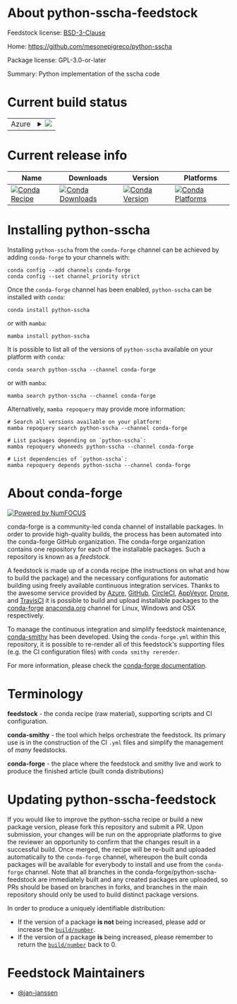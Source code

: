 About python-sscha-feedstock
============================

Feedstock license: [BSD-3-Clause](https://github.com/conda-forge/python-sscha-feedstock/blob/main/LICENSE.txt)

Home: https://github.com/mesonepigreco/python-sscha

Package license: GPL-3.0-or-later

Summary: Python implementation of the sscha code

Current build status
====================


<table>
    
  <tr>
    <td>Azure</td>
    <td>
      <details>
        <summary>
          <a href="https://dev.azure.com/conda-forge/feedstock-builds/_build/latest?definitionId=21865&branchName=main">
            <img src="https://dev.azure.com/conda-forge/feedstock-builds/_apis/build/status/python-sscha-feedstock?branchName=main">
          </a>
        </summary>
        <table>
          <thead><tr><th>Variant</th><th>Status</th></tr></thead>
          <tbody><tr>
              <td>linux_64_python3.10.____cpython</td>
              <td>
                <a href="https://dev.azure.com/conda-forge/feedstock-builds/_build/latest?definitionId=21865&branchName=main">
                  <img src="https://dev.azure.com/conda-forge/feedstock-builds/_apis/build/status/python-sscha-feedstock?branchName=main&jobName=linux&configuration=linux%20linux_64_python3.10.____cpython" alt="variant">
                </a>
              </td>
            </tr><tr>
              <td>linux_64_python3.11.____cpython</td>
              <td>
                <a href="https://dev.azure.com/conda-forge/feedstock-builds/_build/latest?definitionId=21865&branchName=main">
                  <img src="https://dev.azure.com/conda-forge/feedstock-builds/_apis/build/status/python-sscha-feedstock?branchName=main&jobName=linux&configuration=linux%20linux_64_python3.11.____cpython" alt="variant">
                </a>
              </td>
            </tr><tr>
              <td>linux_64_python3.12.____cpython</td>
              <td>
                <a href="https://dev.azure.com/conda-forge/feedstock-builds/_build/latest?definitionId=21865&branchName=main">
                  <img src="https://dev.azure.com/conda-forge/feedstock-builds/_apis/build/status/python-sscha-feedstock?branchName=main&jobName=linux&configuration=linux%20linux_64_python3.12.____cpython" alt="variant">
                </a>
              </td>
            </tr><tr>
              <td>linux_64_python3.13.____cp313</td>
              <td>
                <a href="https://dev.azure.com/conda-forge/feedstock-builds/_build/latest?definitionId=21865&branchName=main">
                  <img src="https://dev.azure.com/conda-forge/feedstock-builds/_apis/build/status/python-sscha-feedstock?branchName=main&jobName=linux&configuration=linux%20linux_64_python3.13.____cp313" alt="variant">
                </a>
              </td>
            </tr><tr>
              <td>linux_64_python3.14.____cp314</td>
              <td>
                <a href="https://dev.azure.com/conda-forge/feedstock-builds/_build/latest?definitionId=21865&branchName=main">
                  <img src="https://dev.azure.com/conda-forge/feedstock-builds/_apis/build/status/python-sscha-feedstock?branchName=main&jobName=linux&configuration=linux%20linux_64_python3.14.____cp314" alt="variant">
                </a>
              </td>
            </tr>
          </tbody>
        </table>
      </details>
    </td>
  </tr>
</table>

Current release info
====================

| Name | Downloads | Version | Platforms |
| --- | --- | --- | --- |
| [![Conda Recipe](https://img.shields.io/badge/recipe-python--sscha-green.svg)](https://anaconda.org/conda-forge/python-sscha) | [![Conda Downloads](https://img.shields.io/conda/dn/conda-forge/python-sscha.svg)](https://anaconda.org/conda-forge/python-sscha) | [![Conda Version](https://img.shields.io/conda/vn/conda-forge/python-sscha.svg)](https://anaconda.org/conda-forge/python-sscha) | [![Conda Platforms](https://img.shields.io/conda/pn/conda-forge/python-sscha.svg)](https://anaconda.org/conda-forge/python-sscha) |

Installing python-sscha
=======================

Installing `python-sscha` from the `conda-forge` channel can be achieved by adding `conda-forge` to your channels with:

```
conda config --add channels conda-forge
conda config --set channel_priority strict
```

Once the `conda-forge` channel has been enabled, `python-sscha` can be installed with `conda`:

```
conda install python-sscha
```

or with `mamba`:

```
mamba install python-sscha
```

It is possible to list all of the versions of `python-sscha` available on your platform with `conda`:

```
conda search python-sscha --channel conda-forge
```

or with `mamba`:

```
mamba search python-sscha --channel conda-forge
```

Alternatively, `mamba repoquery` may provide more information:

```
# Search all versions available on your platform:
mamba repoquery search python-sscha --channel conda-forge

# List packages depending on `python-sscha`:
mamba repoquery whoneeds python-sscha --channel conda-forge

# List dependencies of `python-sscha`:
mamba repoquery depends python-sscha --channel conda-forge
```


About conda-forge
=================

[![Powered by
NumFOCUS](https://img.shields.io/badge/powered%20by-NumFOCUS-orange.svg?style=flat&colorA=E1523D&colorB=007D8A)](https://numfocus.org)

conda-forge is a community-led conda channel of installable packages.
In order to provide high-quality builds, the process has been automated into the
conda-forge GitHub organization. The conda-forge organization contains one repository
for each of the installable packages. Such a repository is known as a *feedstock*.

A feedstock is made up of a conda recipe (the instructions on what and how to build
the package) and the necessary configurations for automatic building using freely
available continuous integration services. Thanks to the awesome service provided by
[Azure](https://azure.microsoft.com/en-us/services/devops/), [GitHub](https://github.com/),
[CircleCI](https://circleci.com/), [AppVeyor](https://www.appveyor.com/),
[Drone](https://cloud.drone.io/welcome), and [TravisCI](https://travis-ci.com/)
it is possible to build and upload installable packages to the
[conda-forge](https://anaconda.org/conda-forge) [anaconda.org](https://anaconda.org/)
channel for Linux, Windows and OSX respectively.

To manage the continuous integration and simplify feedstock maintenance,
[conda-smithy](https://github.com/conda-forge/conda-smithy) has been developed.
Using the ``conda-forge.yml`` within this repository, it is possible to re-render all of
this feedstock's supporting files (e.g. the CI configuration files) with ``conda smithy rerender``.

For more information, please check the [conda-forge documentation](https://conda-forge.org/docs/).

Terminology
===========

**feedstock** - the conda recipe (raw material), supporting scripts and CI configuration.

**conda-smithy** - the tool which helps orchestrate the feedstock.
                   Its primary use is in the construction of the CI ``.yml`` files
                   and simplify the management of *many* feedstocks.

**conda-forge** - the place where the feedstock and smithy live and work to
                  produce the finished article (built conda distributions)


Updating python-sscha-feedstock
===============================

If you would like to improve the python-sscha recipe or build a new
package version, please fork this repository and submit a PR. Upon submission,
your changes will be run on the appropriate platforms to give the reviewer an
opportunity to confirm that the changes result in a successful build. Once
merged, the recipe will be re-built and uploaded automatically to the
`conda-forge` channel, whereupon the built conda packages will be available for
everybody to install and use from the `conda-forge` channel.
Note that all branches in the conda-forge/python-sscha-feedstock are
immediately built and any created packages are uploaded, so PRs should be based
on branches in forks, and branches in the main repository should only be used to
build distinct package versions.

In order to produce a uniquely identifiable distribution:
 * If the version of a package **is not** being increased, please add or increase
   the [``build/number``](https://docs.conda.io/projects/conda-build/en/latest/resources/define-metadata.html#build-number-and-string).
 * If the version of a package **is** being increased, please remember to return
   the [``build/number``](https://docs.conda.io/projects/conda-build/en/latest/resources/define-metadata.html#build-number-and-string)
   back to 0.

Feedstock Maintainers
=====================

* [@jan-janssen](https://github.com/jan-janssen/)

